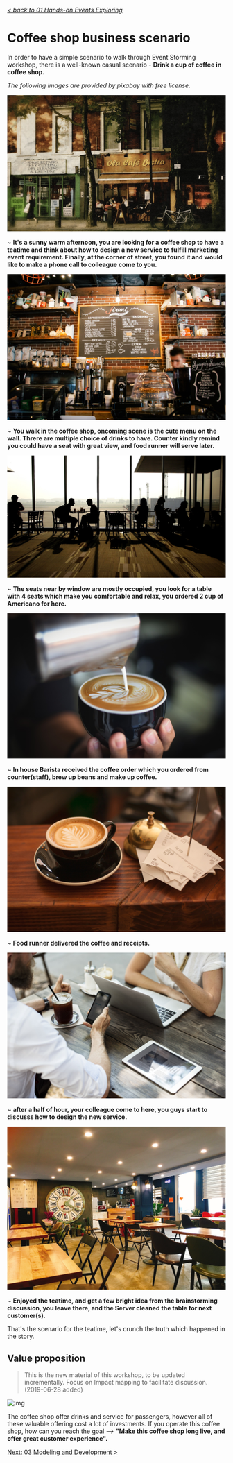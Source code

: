 _[< back to 01 Hands-on Events Exploring](../)_

# Coffee shop business scenario

In order to have a simple scenario to walk through Event Storming workshop, there is a well-known casual scenario - **Drink a cup of coffee in coffee shop.**

_The following images are provided by pixabay with free license._

![](../img/coffee-shop-1.png)

~ **It's a sunny warm afternoon, you are looking for a coffee shop to have a teatime and think about how to design a new service to fulfill marketing event requirement. Finally, at the corner of street, you found it and would like to make a phone call to colleague come to you.**



![](../img/coffee-shop-2.png)

~ **You walk in the coffee shop, oncoming scene is the cute menu on the wall. Threre are multiple choice of drinks to have. Counter kindly remind you could have a seat with great view, and food runner will serve later.**



![](../img/coffee-shop-3.png)

~ **The seats near by window are mostly occupied, you look for a table with 4 seats which make you comfortable and relax, you ordered 2 cup of Americano for here.**



![](../img/coffee-shop-4.png)

~ **In house Barista received the coffee order which you ordered from counter(staff), brew up beans and make up coffee.**



![](../img/coffee-shop-5.png)

~ **Food runner delivered the coffee and receipts.**



![](../img/coffee-shop-6.png)

~ **after a half of hour, your colleague come to here, you guys start to discusss how to design the new service.**



![](../img/coffee-shop-7.png)

~ **Enjoyed the teatime, and get a few bright idea from the brainstorming discussion, you leave there, and the Server cleaned the table for next customer(s).**

That's the scenario for the teatime, let's crunch the truth which happened in the story.

## Value proposition

> This is the new material of this workshop, to be updated incrementally. Focus on Impact mapping to facilitate discussion. (2019-06-28 added)


![img](https://www.impactmapping.org/assets/im_template.png)

The coffee shop offer drinks and service for passengers, however all of these valuable offering cost a lot of investments. If you operate this coffee shop, how can you reach the goal —> **"Make this coffee shop long live, and offer great customer experience".**

[Next: 03 Modeling and Development >](../03-modeling-and-development)
